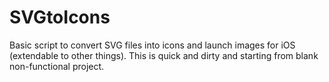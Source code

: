 SVGtoIcons
==========

Basic script to convert SVG files into icons and launch images for iOS (extendable to other things). This is quick and dirty and starting from blank non-functional project.
